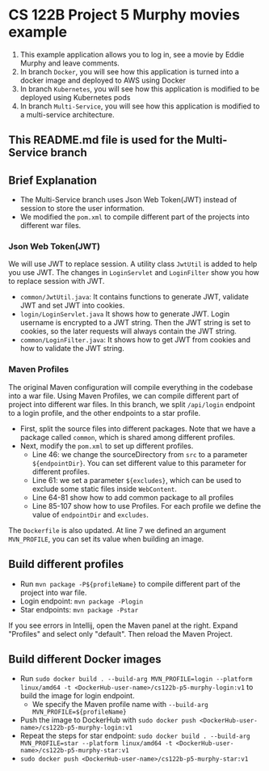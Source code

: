 # CS 122B Project 5 Murphy movies example

1. This example application allows you to log in, see a movie by Eddie Murphy and leave comments.
2. In branch `Docker`, you will see how this application is turned into a docker image and deployed to AWS using Docker
3. In branch `Kubernetes`, you will see how this application is modified to be deployed using Kubernetes pods
4. In branch `Multi-Service`, you will see how this application is modified to a multi-service architecture.

## This README.md file is used for the Multi-Service branch

## Brief Explanation

- The Multi-Service branch uses Json Web Token(JWT) instead of session to store the user information. 
- We modified the `pom.xml` to compile different part of the projects into different war files.

### Json Web Token(JWT)

We will use JWT to replace session. A utility class `JwtUtil` is added to help you use JWT. 
The changes in `LoginServlet` and `LoginFilter` show you how to replace session with JWT.
- `common/JwtUtil.java`: It contains functions to generate JWT, validate JWT and set JWT into cookies.
- `login/LoginServlet.java` It shows how to generate JWT. Login username is encrypted to a JWT string. Then the JWT string is set to cookies, so the later requests will always contain the JWT string.
- `common/LoginFilter.java`: It shows how to get JWT from cookies and how to validate the JWT string. 

### Maven Profiles
The original Maven configuration will compile everything in the codebase into a war file. Using Maven Profiles, we can compile different part of project into different war files.
In this branch, we split `/api/login` endpoint to a login profile, and the other endpoints to a star profile.
- First, split the source files into different packages. Note that we have a package called `common`, which is shared among different profiles.
- Next, modify the `pom.xml` to set up different profiles. 
  - Line 46: we change the sourceDirectory from `src` to a parameter `${endpointDir}`. You can set different value to this parameter for different profiles. 
  - Line 61: we set a parameter `${excludes}`, which can be used to exclude some static files inside `WebContent`.
  - Line 64-81 show how to add common package to all profiles
  - Line 85-107 show how to use Profiles. For each profile we define the value of `endpointDir` and `excludes`.

The `Dockerfile` is also updated. At line 7 we defined an argument `MVN_PROFILE`, you can set its value when building an image.

## Build different profiles
- Run `mvn package -P${profileName}` to compile different part of the project into war file.
- Login endpoint: `mvn package -Plogin`
- Star endpoints: `mvn package -Pstar`

If you see errors in Intellij, open the Maven panel at the right. Expand "Profiles" and select only "default". Then reload the Maven Project.

## Build different Docker images

- Run `sudo docker build . --build-arg MVN_PROFILE=login --platform linux/amd64 -t <DockerHub-user-name>/cs122b-p5-murphy-login:v1` to build the image for login endpoint.
  - We specify the Maven profile name with `--build-arg MVN_PROFILE=${profileName}`
- Push the image to DockerHub with `sudo docker push <DockerHub-user-name>/cs122b-p5-murphy-login:v1`
- Repeat the steps for star endpoint: `sudo docker build . --build-arg MVN_PROFILE=star --platform linux/amd64 -t <DockerHub-user-name>/cs122b-p5-murphy-star:v1`
- `sudo docker push <DockerHub-user-name>/cs122b-p5-murphy-star:v1`
